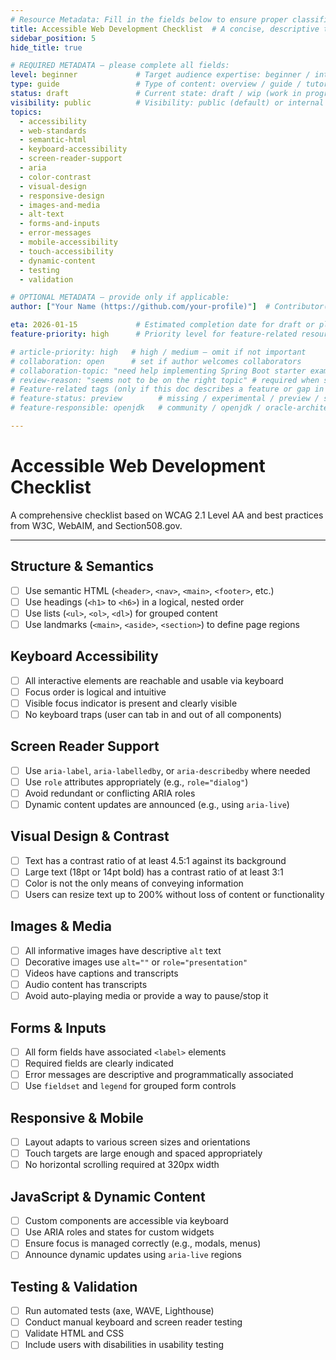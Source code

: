 ```yaml
---
# Resource Metadata: Fill in the fields below to ensure proper classification and organization.
title: Accessible Web Development Checklist  # A concise, descriptive title (e.g., "Introduction to ARIA")
sidebar_position: 5
hide_title: true

# REQUIRED METADATA — please complete all fields:
level: beginner             # Target audience expertise: beginner / intermediate / advanced
type: guide                 # Type of content: overview / guide / tutorial / reference
status: draft               # Current state: draft / wip (work in progress) / published
visibility: public          # Visibility: public (default) or internal
topics:
  - accessibility
  - web-standards
  - semantic-html
  - keyboard-accessibility
  - screen-reader-support
  - aria
  - color-contrast
  - visual-design
  - responsive-design
  - images-and-media
  - alt-text
  - forms-and-inputs
  - error-messages
  - mobile-accessibility
  - touch-accessibility
  - dynamic-content
  - testing
  - validation

# OPTIONAL METADATA — provide only if applicable:
author: ["Your Name (https://github.com/your-profile)"]  # Contributor(s)

eta: 2026-01-15             # Estimated completion date for draft or planned resources
feature-priority: high      # Priority level for feature-related resources: low / medium / high

# article-priority: high   # high / medium — omit if not important
# collaboration: open      # set if author welcomes collaborators
# collaboration-topic: "need help implementing Spring Boot starter examples"  # explain what help is welcome (appears on the dashboard & collab page)
# review-reason: "seems not to be on the right topic" # required when status: review-needed — will show on the article and in the dashboard
# Feature-related tags (only if this doc describes a feature or gap in Java+AI):
# feature-status: preview        # missing / experimental / preview / stable / specified
# feature-responsible: openjdk   # community / openjdk / oracle-architects / jsr / vendor:redhat / project-lead:<name>

---
```


# Accessible Web Development Checklist

A comprehensive checklist based on WCAG 2.1 Level AA and best practices from W3C, WebAIM, and Section508.gov.

---

## Structure & Semantics
- [ ] Use semantic HTML (`<header>`, `<nav>`, `<main>`, `<footer>`, etc.)
- [ ] Use headings (`<h1>` to `<h6>`) in a logical, nested order
- [ ] Use lists (`<ul>`, `<ol>`, `<dl>`) for grouped content
- [ ] Use landmarks (`<main>`, `<aside>`, `<section>`) to define page regions

## Keyboard Accessibility
- [ ] All interactive elements are reachable and usable via keyboard
- [ ] Focus order is logical and intuitive
- [ ] Visible focus indicator is present and clearly visible
- [ ] No keyboard traps (user can tab in and out of all components)

## Screen Reader Support
- [ ] Use `aria-label`, `aria-labelledby`, or `aria-describedby` where needed
- [ ] Use `role` attributes appropriately (e.g., `role="dialog"`)
- [ ] Avoid redundant or conflicting ARIA roles
- [ ] Dynamic content updates are announced (e.g., using `aria-live`)

## Visual Design & Contrast
- [ ] Text has a contrast ratio of at least 4.5:1 against its background
- [ ] Large text (18pt or 14pt bold) has a contrast ratio of at least 3:1
- [ ] Color is not the only means of conveying information
- [ ] Users can resize text up to 200% without loss of content or functionality

## Images & Media
- [ ] All informative images have descriptive `alt` text
- [ ] Decorative images use `alt=""` or `role="presentation"`
- [ ] Videos have captions and transcripts
- [ ] Audio content has transcripts
- [ ] Avoid auto-playing media or provide a way to pause/stop it

## Forms & Inputs
- [ ] All form fields have associated `<label>` elements
- [ ] Required fields are clearly indicated
- [ ] Error messages are descriptive and programmatically associated
- [ ] Use `fieldset` and `legend` for grouped form controls

## Responsive & Mobile
- [ ] Layout adapts to various screen sizes and orientations
- [ ] Touch targets are large enough and spaced appropriately
- [ ] No horizontal scrolling required at 320px width

## JavaScript & Dynamic Content
- [ ] Custom components are accessible via keyboard
- [ ] Use ARIA roles and states for custom widgets
- [ ] Ensure focus is managed correctly (e.g., modals, menus)
- [ ] Announce dynamic updates using `aria-live` regions

## Testing & Validation
- [ ] Run automated tests (axe, WAVE, Lighthouse)
- [ ] Conduct manual keyboard and screen reader testing
- [ ] Validate HTML and CSS
- [ ] Include users with disabilities in usability testing
